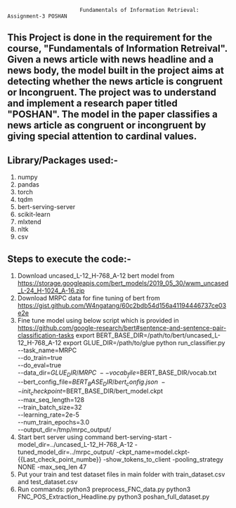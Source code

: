                            Fundamentals of Information Retrieval: Assignment-3 POSHAN
                           
This Project is done in the requirement for the course, "Fundamentals of Information Retreival". Given a news article with news headline
and a news body, the model built in the project aims at detecting whether the news article is congruent or Incongruent.
The project was to understand and implement a research paper titled "POSHAN". The model in the paper classifies a news article as congruent or incongruent 
by giving special attention to cardinal values.
------------------------
Library/Packages used:-
-----------------------   
   1. numpy
   2. pandas
   3. torch
   4. tqdm
   5. bert-serving-server
   6. scikit-learn
   7. mlxtend
   8. nltk
   9. csv

Steps to execute the code:-
--------------------------------
   1. Download uncased_L-12_H-768_A-12 bert model from https://storage.googleapis.com/bert_models/2019_05_30/wwm_uncased_L-24_H-1024_A-16.zip
   2. Download MRPC data for fine tuning of bert from https://gist.github.com/W4ngatang/60c2bdb54d156a41194446737ce03e2e
   3. Fine tune model using below script which is provided in https://github.com/google-research/bert#sentence-and-sentence-pair-classification-tasks
      export BERT_BASE_DIR=/path/to/bert/uncased_L-12_H-768_A-12
      export GLUE_DIR=/path/to/glue
      python run_classifier.py \
      --task_name=MRPC \
      --do_train=true \
      --do_eval=true \
      --data_dir=$GLUE_DIR/MRPC \
      --vocab_file=$BERT_BASE_DIR/vocab.txt \
      --bert_config_file=$BERT_BASE_DIR/bert_config.json \
      --init_checkpoint=$BERT_BASE_DIR/bert_model.ckpt \
      --max_seq_length=128 \
      --train_batch_size=32 \
      --learning_rate=2e-5 \
      --num_train_epochs=3.0 \
      --output_dir=/tmp/mrpc_output/
   4. Start bert server using command
      bert-serving-start -model_dir=../uncased_L-12_H-768_A-12 -tuned_model_dir=../mrpc_output/ -ckpt_name=model.ckpt-{{Last_check_point_numbe}} -show_tokens_to_client -pooling_strategy NONE -max_seq_len 47
   5. Put your train and test dataset files in main folder with train_dataset.csv and test_dataset.csv
   6. Run commands:
      python3 preprocess_FNC_data.py
      python3 FNC_POS_Extraction_Headline.py
      python3 poshan_full_dataset.py
